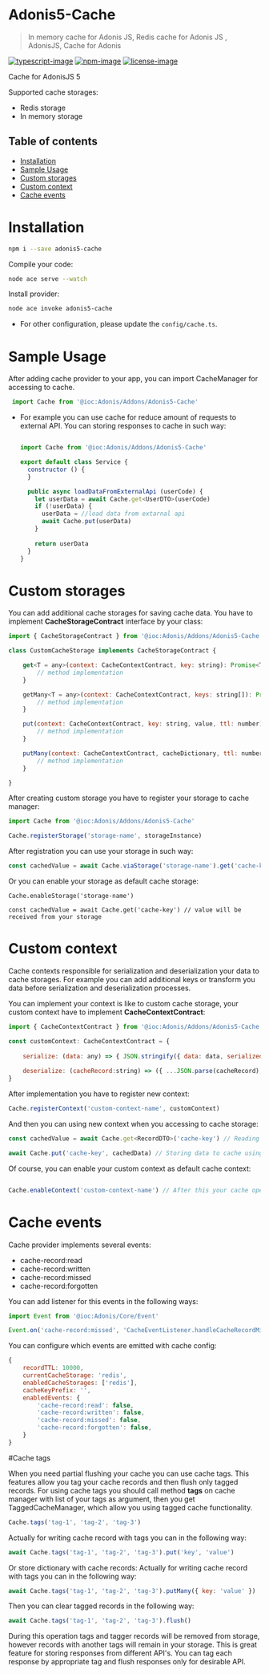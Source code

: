 
# Adonis5-Cache
> In memory cache for Adonis JS, Redis cache for Adonis JS , AdonisJS, Cache for Adonis

[![typescript-image]][typescript-url] [![npm-image]][npm-url] [![license-image]][license-url]

Cache for AdonisJS 5

Supported cache storages:
- Redis storage
- In memory storage

<!-- START doctoc generated TOC please keep comment here to allow auto update -->
<!-- DON'T EDIT THIS SECTION, INSTEAD RE-RUN doctoc TO UPDATE -->
## Table of contents

- [Installation](#installation)
- [Sample Usage](#sample-usage)
- [Custom storages](#custom-storages)
- [Custom context](#custom-context)
- [Cache events](#cache-events)

<!-- END doctoc generated TOC please keep comment here to allow auto update -->

# Installation
```bash
npm i --save adonis5-cache
```
Compile your code:
```bash
node ace serve --watch
```
Install provider:
```bash
node ace invoke adonis5-cache
```
* For other configuration, please update the `config/cache.ts`.

# Sample Usage
After adding cache provider to your app, you can import CacheManager for accessing to cache.
```js
 import Cache from '@ioc:Adonis/Addons/Adonis5-Cache'
```
* 
  For example you can use cache for reduce amount of requests to external API. You can storing responses to cache in such way:
  ```js
  
  import Cache from '@ioc:Adonis/Addons/Adonis5-Cache'
  
  export default class Service {
    constructor () {
    }
  
    public async loadDataFromExternalApi (userCode) {
      let userData = await Cache.get<UserDTO>(userCode)
      if (!userData) {
        userData = //load data from extarnal api
        await Cache.put(userData)
      }    
 
      return userData
    }
  }
  ```
# Custom storages
You can add additional cache storages for saving cache data. You have to implement **CacheStorageContract** interface by your class:
```js
import { CacheStorageContract } from '@ioc:Adonis/Addons/Adonis5-Cache'

class CustomCacheStorage implements CacheStorageContract {

	get<T = any>(context: CacheContextContract, key: string): Promise<T | null> {
		// method implementation
	}

	getMany<T = any>(context: CacheContextContract, keys: string[]): Promise<(T | null)[]> {
		// method implementation
	}

	put(context: CacheContextContract, key: string, value, ttl: number): Promise<void> | void {
		// method implementation
	}

	putMany(context: CacheContextContract, cacheDictionary, ttl: number): Promise<void> | void {
		// method implementation
	}

}
```
After creating custom storage you have to register your storage to cache manager: 
```js
import Cache from '@ioc:Adonis/Addons/Adonis5-Cache'

Cache.registerStorage('storage-name', storageInstance)
```
After registration you can use your storage in such way:
```js
const cachedValue = await Cache.viaStorage('storage-name').get('cache-key')
```
Or you can enable your storage as default cache storage:
```
Cache.enableStorage('storage-name')

const cachedValue = await Cache.get('cache-key') // value will be received from your storage
```

# Custom context
Cache contexts responsible for serialization and deserialization your data to cache storages. For example you can add additional keys or transform you data before serialization and deserialization processes.

You can implement your context is like to custom cache storage, your custom context have to implement **CacheContextContract**:
```js
import { CacheContextContract } from '@ioc:Adonis/Addons/Adonis5-Cache'

const customContext: CacheContextContract = {
	
	serialize: (data: any) => { JSON.stringify({ data: data, serializedAt: Date.now })},
	
	deserialize: (cacheRecord:string) => ({ ...JSON.parse(cacheRecord), deserializedAt: Date.now }),
}

```
After implementation you have to register new context:
```js
Cache.registerContext('custom-context-name', customContext)
```
And then you can using new context when you accessing to cache storage:
```js
const cachedValue = await Cache.get<RecordDTO>('cache-key') // Reading data from cache using custom context

await Cache.put('cache-key', cachedData) // Storing data to cache using custom context

```
Of course, you can enable your custom context as default cache context:
```js

Cache.enableContext('custom-context-name') // After this your cache operations will be use your custom context
```


# Cache events 

Cache provider implements several events:
- cache-record:read
- cache-record:written
- cache-record:missed
- cache-record:forgotten

You can add listener for this events in the following ways:
```js
import Event from '@ioc:Adonis/Core/Event'

Event.on('cache-record:missed', 'CacheEventListener.handleCacheRecordMissedEvent')
```

You can configure which events are emitted with cache config:

```js
{
	recordTTL: 10000,
	currentCacheStorage: 'redis',
	enabledCacheStorages: ['redis'],
	cacheKeyPrefix: '',
	enabledEvents: {
		'cache-record:read': false,
		'cache-record:written': false,
		'cache-record:missed': false,
		'cache-record:forgotten': false,
	}
}
```

#Cache tags

When you need partial flushing your cache you can use cache tags. This features allow you tag your cache records and then
flush only tagged records. For using cache tags you should call method __tags__ on cache manager with list of your tags as argument, then you get TaggedCacheManager, which allow you using tagged cache functionality. 
```js
Cache.tags('tag-1', 'tag-2', 'tag-3')
```
Actually for writing cache record with tags you can in the following way:
```js
await Cache.tags('tag-1', 'tag-2', 'tag-3').put('key', 'value')
```
Or store dictionary with cache records:
Actually for writing cache record with tags you can in the following way:
```js
await Cache.tags('tag-1', 'tag-2', 'tag-3').putMany({ key: 'value' })
```

Then you can clear tagged records in the following way:
```js
await Cache.tags('tag-1', 'tag-2', 'tag-3').flush()
```
During this operation tags and tagger records will be removed from storage, however records with another tags will remain in your storage. This is  great feature for storing responses from different API's. You can tag each response by appropriate tag
and flush responses only for desirable API.

[typescript-image]: https://img.shields.io/badge/Typescript-294E80.svg?style=for-the-badge&logo=typescript
[typescript-url]:  "typescript"

[npm-image]: https://img.shields.io/npm/v/adonis5-cache.svg?style=for-the-badge&logo=npm
[npm-url]: https://npmjs.org/package/adonis5-cache "npm"

[license-image]: https://img.shields.io/npm/l/adonis5-cache?color=blueviolet&style=for-the-badge
[license-url]: LICENSE.md "license"
